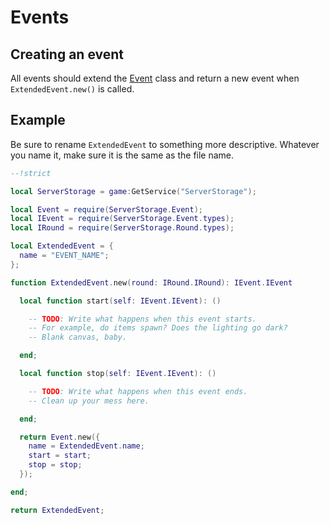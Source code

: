 # Events
## Creating an event
All events should extend the [Event](/src/ServerStorage/Event/init.lua) class and return a new event when `ExtendedEvent.new()` is called.  

## Example
Be sure to rename `ExtendedEvent` to something more descriptive. Whatever you name it, make sure it is the same as the file name.

```lua
--!strict

local ServerStorage = game:GetService("ServerStorage");

local Event = require(ServerStorage.Event);
local IEvent = require(ServerStorage.Event.types);
local IRound = require(ServerStorage.Round.types);

local ExtendedEvent = {
  name = "EVENT_NAME";
};

function ExtendedEvent.new(round: IRound.IRound): IEvent.IEvent

  local function start(self: IEvent.IEvent): ()

    -- TODO: Write what happens when this event starts.
    -- For example, do items spawn? Does the lighting go dark?
    -- Blank canvas, baby.

  end;

  local function stop(self: IEvent.IEvent): ()

    -- TODO: Write what happens when this event ends.
    -- Clean up your mess here.

  end;

  return Event.new({
    name = ExtendedEvent.name;
    start = start;
    stop = stop;
  });

end;

return ExtendedEvent;
```